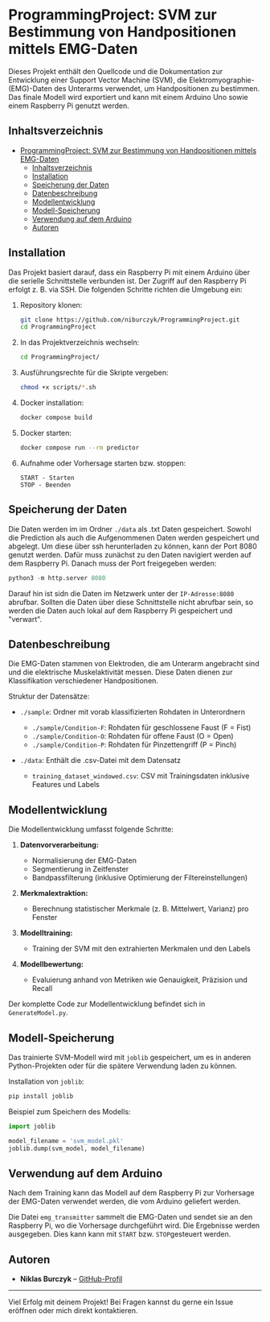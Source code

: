 # ProgrammingProject: SVM zur Bestimmung von Handpositionen mittels EMG-Daten

Dieses Projekt enthält den Quellcode und die Dokumentation zur Entwicklung einer Support Vector Machine (SVM), die Elektromyographie-(EMG)-Daten des Unterarms verwendet, um Handpositionen zu bestimmen. Das finale Modell wird exportiert und kann mit einem Arduino Uno sowie einem Raspberry Pi genutzt werden.

## Inhaltsverzeichnis

- [ProgrammingProject: SVM zur Bestimmung von Handpositionen mittels EMG-Daten](#programmingproject-svm-zur-bestimmung-von-handpositionen-mittels-emg-daten)
  - [Inhaltsverzeichnis](#inhaltsverzeichnis)
  - [Installation](#installation)
  - [Speicherung der Daten](#speicherung-der-daten)
  - [Datenbeschreibung](#datenbeschreibung)
  - [Modellentwicklung](#modellentwicklung)
  - [Modell-Speicherung](#modell-speicherung)
  - [Verwendung auf dem Arduino](#verwendung-auf-dem-arduino)
  - [Autoren](#autoren)

## Installation

Das Projekt basiert darauf, dass ein Raspberry Pi mit einem Arduino über die serielle Schnittstelle verbunden ist. Der Zugriff auf den Raspberry Pi erfolgt z. B. via SSH. Die folgenden Schritte richten die Umgebung ein:

1. Repository klonen:  
   ```bash
   git clone https://github.com/niburczyk/ProgrammingProject.git
   cd ProgrammingProject
   ```

2. In das Projektverzeichnis wechseln:  
   ```bash
   cd ProgrammingProject/
   ```

3. Ausführungsrechte für die Skripte vergeben:  
   ```bash
   chmod +x scripts/*.sh
   ```

4. Docker installation:  
   ```bash
   docker compose build
   ```   
   
5. Docker starten:  
   ```bash
   docker compose run --rm predictor
   ```

6. Aufnahme oder Vorhersage starten bzw. stoppen:  
   ```text
   START - Starten
   STOP - Beenden
   ```

## Speicherung der Daten

Die Daten werden im im Ordner `./data` als .txt Daten gespeichert. Sowohl die Prediction als auch die Aufgenommenen Daten werden gespeichert und abgelegt. Um diese über ssh herunterladen zu können, kann der Port 8080 genutzt werden. Dafür muss zunächst zu den Daten navigiert werden auf dem Raspberry Pi. Danach muss der Port freigegeben werden:
```python
python3 -m http.server 8080
```
Darauf hin ist sidn die Daten im Netzwerk unter der `IP-Adresse:8080` abrufbar. Sollten die Daten über diese Schnittstelle nicht abrufbar sein, so werden die Daten auch lokal auf dem Raspberry Pi gespeichert und "verwart".

## Datenbeschreibung

Die EMG-Daten stammen von Elektroden, die am Unterarm angebracht sind und die elektrische Muskelaktivität messen. Diese Daten dienen zur Klassifikation verschiedener Handpositionen.

Struktur der Datensätze:

- `./sample`: Ordner mit vorab klassifizierten Rohdaten in Unterordnern  
  - `./sample/Condition-F`: Rohdaten für geschlossene Faust (F = Fist)  
  - `./sample/Condition-O`: Rohdaten für offene Faust (O = Open)  
  - `./sample/Condition-P`: Rohdaten für Pinzettengriff (P = Pinch)  

- `./data`: Enthält die .csv-Datei mit dem Datensatz  
  - `training_dataset_windowed.csv`: CSV mit Trainingsdaten inklusive Features und Labels  

## Modellentwicklung

Die Modellentwicklung umfasst folgende Schritte:

1. **Datenvorverarbeitung:**  
   - Normalisierung der EMG-Daten  
   - Segmentierung in Zeitfenster  
   - Bandpassfilterung (inklusive Optimierung der Filtereinstellungen)  

2. **Merkmalextraktion:**  
   - Berechnung statistischer Merkmale (z. B. Mittelwert, Varianz) pro Fenster  

3. **Modelltraining:**  
   - Training der SVM mit den extrahierten Merkmalen und den Labels  

4. **Modellbewertung:**  
   - Evaluierung anhand von Metriken wie Genauigkeit, Präzision und Recall  

Der komplette Code zur Modellentwicklung befindet sich in `GenerateModel.py`.

## Modell-Speicherung

Das trainierte SVM-Modell wird mit `joblib` gespeichert, um es in anderen Python-Projekten oder für die spätere Verwendung laden zu können.

Installation von `joblib`:  
```bash
pip install joblib
```

Beispiel zum Speichern des Modells:  
```python
import joblib

model_filename = 'svm_model.pkl'
joblib.dump(svm_model, model_filename)
```

## Verwendung auf dem Arduino

Nach dem Training kann das Modell auf dem Raspberry Pi zur Vorhersage der EMG-Daten verwendet werden, die vom Arduino geliefert werden.

Die Datei `emg_transmitter` sammelt die EMG-Daten und sendet sie an den Raspberry Pi, wo die Vorhersage durchgeführt wird. Die Ergebnisse werden ausgegeben. Dies kann kann mit `START` bzw. `STOP`gesteuert werden.

## Autoren

- **Niklas Burczyk** – [GitHub-Profil](https://github.com/niburczyk)

---

Viel Erfolg mit deinem Projekt! Bei Fragen kannst du gerne ein Issue eröffnen oder mich direkt kontaktieren.
